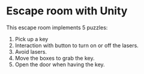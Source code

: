 # Escape room with Unity
This escape room implements 5 puzzles:
1. Pick up a key
2. Interaction with button to turn on or off the lasers.
3. Avoid lasers.
4. Move the boxes to grab the key.
5. Open the door when having the key.
